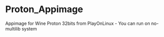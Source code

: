# Proton_Appimage
Appimage for Wine Proton 32bits from PlayOnLinux - You can run on no-multilib system
